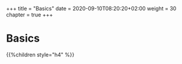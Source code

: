 +++
title = "Basics"
date = 2020-09-10T08:20:20+02:00
weight = 30
chapter = true
+++

# Basics

{{%children style="h4" %}}
